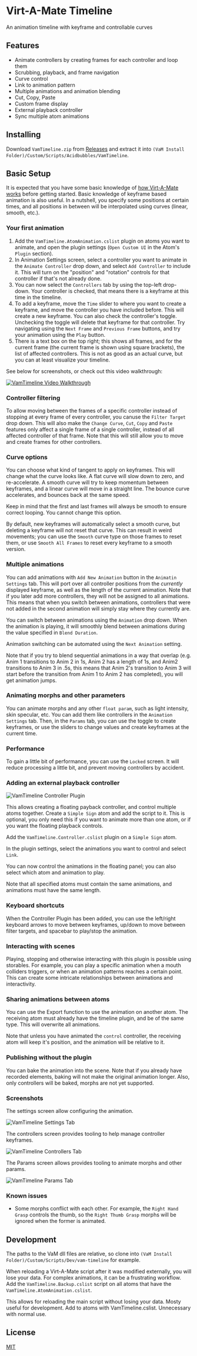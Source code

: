 # Virt-A-Mate Timeline

An animation timeline with keyframe and controllable curves

## Features

- Animate controllers by creating frames for each controller and loop them
- Scrubbing, playback, and frame navigation
- Curve control
- Link to animation pattern
- Multiple animations and animation blending
- Cut, Copy, Paste
- Custom frame display
- External playback controller
- Sync multiple atom animations

## Installing

Download `VamTimeline.zip` from [Releases](https://github.com/acidbubbles/vam-timeline/releases) and extract it into `(VaM Install Folder)/Custom/Scripts/Acidbubbles/VamTimeline`.

## Basic Setup

It is expected that you have some basic knowledge of [how Virt-A-Mate works](https://www.reddit.com/r/VirtAMate/wiki/index) before getting started. Basic knowledge of keyframe based animation is also useful. In a nutshell, you specify some positions at certain times, and all positions in between will be interpolated using curves (linear, smooth, etc.).

### Your first animation

1. Add the `VamTimeline.AtomAnimation.cslist` plugin on atoms you want to animate, and open the plugin settings (`Open Custom UI` in the Atom's `Plugin` section).
2. In Animation Settings screen, select a controller you want to animate in the `Animate Controller` drop down, and select `Add Controller` to include it. This will turn on the "position" and "rotation" controls for that controller if that's not already done.
3. You can now select the `Controllers` tab by using the top-left drop-down. Your controller is checked, that means there is a keyframe at this time in the timeline.
4. To add a keyframe, move the `Time` slider to where you want to create a keyframe, and move the controller you have included before. This will create a new keyframe. You can also check the controller's toggle. Unchecking the toggle will delete that keyframe for that controller. Try navigating using the `Next Frame` and `Previous Frame` buttons, and try your animation using the `Play` button.
5. There is a text box on the top right; this shows all frames, and for the current frame (the current frame is shown using square brackets), the list of affected controllers. This is not as good as an actual curve, but you can at least visualize your timeline.

See below for screenshots, or check out this video walkthrough:

[![VamTimeline Video Walkthrough](https://img.youtube.com/vi/WgMns-oJWdo/0.jpg)](https://www.youtube.com/watch?v=WgMns-oJWdo)

### Controller filtering

To allow moving between the frames of a specific controller instead of stopping at every frame of every controller, you canuse the `Filter Target` drop down. This will also make the `Change Curve`, `Cut`, `Copy` and `Paste` features only affect a single frame of a single controller, instead of all affected controller of that frame. Note that this will still allow you to move and create frames for other controllers.

### Curve options

You can choose what kind of tangent to apply on keyframes. This will change what the curve looks like. A flat curve will slow down to zero, and re-accelerate. A smooth curve will try to keep momentum between keyframes, and a linear curve will move in a straight line. The bounce curve accelerates, and bounces back at the same speed.

Keep in mind that the first and last frames will always be smooth to ensure correct looping. You cannot change this option.

By default, new keyframes will automatically select a smooth curve, but deleting a keyframe will not reset that curve. This can result in weird movements; you can use the `Smooth` curve type on those frames to reset them, or use `Smooth All Frames` to reset every keyframe to a smooth version.

### Multiple animations

You can add animations with `Add New Animation` button in the `Animatin Settings` tab. This will port over all controller positions from the _currently_ displayed keyframe, as well as the length of the current animation. Note that if you later add more controllers, they will not be assigned to all animations. This means that when you switch between animations, controllers that were not added in the second animation will simply stay where they currently are.

You can switch between animations using the `Animation` drop down. When the animation is playing, it will smoothly blend between animations during the value specified in `Blend Duration`.

Animation switching can be automated using the `Next Animation` setting.

Note that if you try to blend sequential animations in a way that overlap (e.g. Anim 1 transitions to Anim 2 in 1s, Anim 2 has a length of 1s, and Anim2 transitions to Anim 3 in .5s, this means that Anim 2's transition to Anim 3 will start before the transition from Anim 1 to Anim 2 has completed), you will get animation jumps.

### Animating morphs and other parameters

You can animate morphs and any other `float param`, such as light intensity, skin specular, etc. You can add them like controllers in the `Animation Settings` tab. Then, in the `Params` tab,  you can use the toggle to create keyframes, or use the sliders to change values and create keyframes at the current time.

### Performance

To gain a little bit of performance, you can use the `Locked` screen. It will reduce processing a little bit, and prevent moving controllers by accident.

### Adding an external playback controller

![VamTimeline Controller Plugin](screenshots/vam-timeline-controller.png)

This allows creating a floating payback controller, and control multiple atoms together. Create a `Simple Sign` atom and add the script to it. This is optional, you only need this if you want to animate more than one atom, or if you want the floating playback controls.

Add the `VamTimeline.Controller.cslist` plugin on a `Simple Sign` atom.

In the plugin settings, select the animations you want to control and select `Link`.

You can now control the animations in the floating panel; you can also select which atom and animation to play.

Note that all specified atoms must contain the same animations, and animations must have the same length.

### Keyboard shortcuts

When the Controller Plugin has been added, you can use the left/right keyboard arrows to move between keyframes, up/down to move between filter targets, and spacebar to play/stop the animation.

### Interacting with scenes

Playing, stopping and otherwise interacting with this plugin is possible using storables. For example, you can play a specific animation when a mouth colliders triggers, or when an animation patterns reaches a certain point. This can create some intricate relationships between animations and interactivity.

### Sharing animations between atoms

You can use the Export function to use the animation on another atom. The receiving atom must already have the timeline plugin, and be of the same type. This will overwrite all animations.

Note that unless you have animated the `control` controller, the receiving atom will keep it's position, and the animation will be relative to it.

### Publishing without the plugin

You can bake the animation into the scene. Note that if you already have recorded elements, baking will not make the original animation longer. Also, only controllers will be baked, morphs are not yet supported.

### Screenshots

The settings screen allow configuring the animation.

![VamTimeline Settings Tab](screenshots/atom-settings-ui.png)

The controllers screen provides tooling to help manage controller keyframes.

![VamTimeline Controllers Tab](screenshots/atom-controllers-ui.png)

The Params screen allows provides tooling to animate morphs and other params.

![VamTimeline Params Tab](screenshots/atom-params-ui.png)

### Known issues

- Some morphs conflict with each other. For example, the `Right Hand Grasp` controls the thumb, so the `Right Thumb Grasp` morphs will be ignored when the former is animated.

## Development

The paths to the VaM dll files are relative, so clone into `(VaM Install Folder)/Custom/Scripts/Dev/vam-timeline` for example.

When reloading a Virt-A-Mate script after it was modified externally, you will lose your data. For complex animations, it can be a frustrating workflow. Add the `VamTimeline.Backup.cslist` script on all atoms that have the `VamTimeline.AtomAnimation.cslist`.

This allows for reloading the main script without losing your data. Mosty useful for development. Add to atoms with VamTimeline.cslist. Unnecessary with normal use.

## License

[MIT](LICENSE.md)
